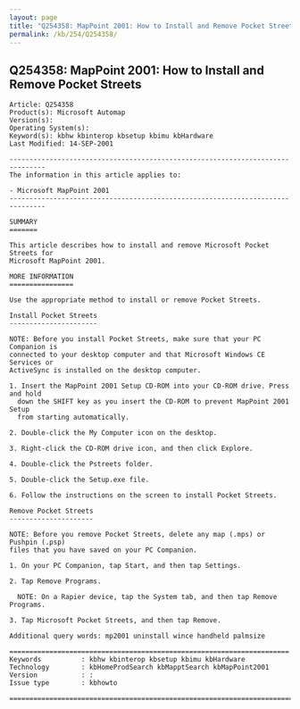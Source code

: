 ```yaml
---
layout: page
title: "Q254358: MapPoint 2001: How to Install and Remove Pocket Streets"
permalink: /kb/254/Q254358/
---
```


## Q254358: MapPoint 2001: How to Install and Remove Pocket Streets

	Article: Q254358
	Product(s): Microsoft Automap
	Version(s): 
	Operating System(s): 
	Keyword(s): kbhw kbinterop kbsetup kbimu kbHardware
	Last Modified: 14-SEP-2001
	
	-------------------------------------------------------------------------------
	The information in this article applies to:
	
	- Microsoft MapPoint 2001 
	-------------------------------------------------------------------------------
	
	SUMMARY
	=======
	
	This article describes how to install and remove Microsoft Pocket Streets for
	Microsoft MapPoint 2001.
	
	MORE INFORMATION
	================
	
	Use the appropriate method to install or remove Pocket Streets.
	
	Install Pocket Streets
	----------------------
	
	NOTE: Before you install Pocket Streets, make sure that your PC Companion is
	connected to your desktop computer and that Microsoft Windows CE Services or
	ActiveSync is installed on the desktop computer.
	
	1. Insert the MapPoint 2001 Setup CD-ROM into your CD-ROM drive. Press and hold
	  down the SHIFT key as you insert the CD-ROM to prevent MapPoint 2001 Setup
	  from starting automatically.
	
	2. Double-click the My Computer icon on the desktop.
	
	3. Right-click the CD-ROM drive icon, and then click Explore.
	
	4. Double-click the Pstreets folder.
	
	5. Double-click the Setup.exe file.
	
	6. Follow the instructions on the screen to install Pocket Streets.
	
	Remove Pocket Streets
	---------------------
	
	NOTE: Before you remove Pocket Streets, delete any map (.mps) or Pushpin (.psp)
	files that you have saved on your PC Companion.
	
	1. On your PC Companion, tap Start, and then tap Settings.
	
	2. Tap Remove Programs.
	
	  NOTE: On a Rapier device, tap the System tab, and then tap Remove Programs.
	
	3. Tap Microsoft Pocket Streets, and then tap Remove.
	
	Additional query words: mp2001 uninstall wince handheld palmsize
	
	======================================================================
	Keywords          : kbhw kbinterop kbsetup kbimu kbHardware 
	Technology        : kbHomeProdSearch kbMapptSearch kbMapPoint2001
	Version           : :
	Issue type        : kbhowto
	
	=============================================================================
	
